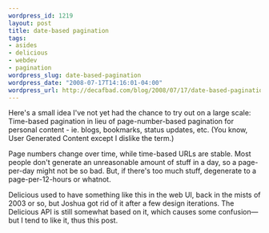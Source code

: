 ```yaml
--- 
wordpress_id: 1219
layout: post
title: date-based pagination
tags: 
- asides
- delicious
- webdev
- pagination
wordpress_slug: date-based-pagination
wordpress_date: "2008-07-17T14:16:01-04:00"
wordpress_url: http://decafbad.com/blog/2008/07/17/date-based-pagination
---
```

Here's a small idea I've not yet had the chance to try out on a large scale:  Time-based pagination in lieu of page-number-based pagination for personal content - ie. blogs, bookmarks, status updates, etc.  (You know, User Generated Content except I dislike the term.)

Page numbers change over time, while time-based URLs are stable.  Most people don't generate an unreasonable amount of stuff in a day, so a page-per-day might not be so bad.  But, if there's too much stuff, degenerate to a page-per-12-hours or whatnot.

Delicious used to have something like this in the web UI, back in the mists of 2003 or so, but Joshua got rid of it after a few design iterations.  The Delicious API is still somewhat based on it, which causes some confusion—but I tend to like it, thus this post.
